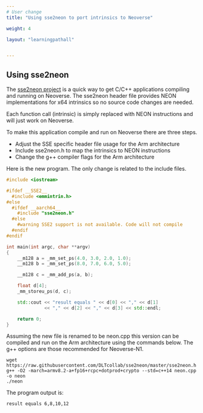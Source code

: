 ```yaml
---
# User change
title: "Using sse2neon to port intrinsics to Neoverse"

weight: 4

layout: "learningpathall"


---
```


## Using sse2neon 

The [sse2neon project](https://github.com/DLTcollab/sse2neon) is a quick way to get C/C++ applications compiling and running on Neoverse. The sse2neon header file provides NEON implementations for x64 intrinsics so no source code changes are needed. 

Each function call (intrinsic) is simply replaced with NEON instructions and will just work on Neoverse. 

To make this application compile and run on Neoverse there are three steps.

- Adjust the SSE specific header file usage for the Arm architecture
- Include sse2neon.h to map the intrinsics to NEON instructions
- Change the g++ compiler flags for the Arm architecture

Here is the new program. The only change is related to the include files.

```cpp
#include <iostream>

#ifdef __SSE2__
  #include <emmintrin.h>
#else
  #ifdef __aarch64__
    #include "sse2neon.h"
  #else
    #warning SSE2 support is not available. Code will not compile
  #endif
#endif

int main(int argc, char **argv)
{
    __m128 a = _mm_set_ps(4.0, 3.0, 2.0, 1.0);
    __m128 b = _mm_set_ps(8.0, 7.0, 6.0, 5.0);

    __m128 c = _mm_add_ps(a, b);

    float d[4];
    _mm_storeu_ps(d, c);

    std::cout << "result equals " << d[0] << "," << d[1]
              << "," << d[2] << "," << d[3] << std::endl;

    return 0;
}
```

Assuming the new file is renamed to be neon.cpp this version can be compiled and run on the Arm architecture using the commands below. The g++ options are those recommended for Neoverse-N1.

```console
wget https://raw.githubusercontent.com/DLTcollab/sse2neon/master/sse2neon.h
g++ -O2 -march=armv8.2-a+fp16+rcpc+dotprod+crypto --std=c++14 neon.cpp -o neon
./neon
```
The program output is:

```console
result equals 6,8,10,12
```


